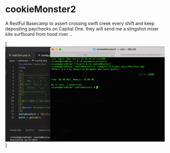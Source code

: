 # cookieMonster2

A RestFul Basecamp to assert crossing swift creek every shift and keep depositing paychecks on Capital One.
they will send me a slingshot mixer kite surfboard from hood river ..

[![aqui cayo la paloma en la laguna de nuzco ... ](https://raw.githubusercontent.com/rgarro/cookieMonster2/master/cookie2.png)]